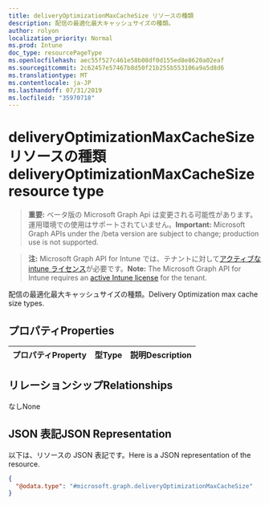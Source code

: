 ```yaml
---
title: deliveryOptimizationMaxCacheSize リソースの種類
description: 配信の最適化最大キャッシュサイズの種類。
author: rolyon
localization_priority: Normal
ms.prod: Intune
doc_type: resourcePageType
ms.openlocfilehash: aec55f527c461e58b08df0d155ed8e8620a02eaf
ms.sourcegitcommit: 2c62457e57467b8d50f21b255b553106a9a5d8d6
ms.translationtype: MT
ms.contentlocale: ja-JP
ms.lasthandoff: 07/31/2019
ms.locfileid: "35970718"
---
```

# <a name="deliveryoptimizationmaxcachesize-resource-type"></a><span data-ttu-id="5cc2a-103">deliveryOptimizationMaxCacheSize リソースの種類</span><span class="sxs-lookup"><span data-stu-id="5cc2a-103">deliveryOptimizationMaxCacheSize resource type</span></span>

> <span data-ttu-id="5cc2a-104">**重要:** ベータ版の Microsoft Graph Api は変更される可能性があります。運用環境での使用はサポートされていません。</span><span class="sxs-lookup"><span data-stu-id="5cc2a-104">**Important:** Microsoft Graph APIs under the /beta version are subject to change; production use is not supported.</span></span>

> <span data-ttu-id="5cc2a-105">**注:** Microsoft Graph API for Intune では、テナントに対して[アクティブな intune ライセンス](https://go.microsoft.com/fwlink/?linkid=839381)が必要です。</span><span class="sxs-lookup"><span data-stu-id="5cc2a-105">**Note:** The Microsoft Graph API for Intune requires an [active Intune license](https://go.microsoft.com/fwlink/?linkid=839381) for the tenant.</span></span>

<span data-ttu-id="5cc2a-106">配信の最適化最大キャッシュサイズの種類。</span><span class="sxs-lookup"><span data-stu-id="5cc2a-106">Delivery Optimization max cache size types.</span></span>

## <a name="properties"></a><span data-ttu-id="5cc2a-107">プロパティ</span><span class="sxs-lookup"><span data-stu-id="5cc2a-107">Properties</span></span>
|<span data-ttu-id="5cc2a-108">プロパティ</span><span class="sxs-lookup"><span data-stu-id="5cc2a-108">Property</span></span>|<span data-ttu-id="5cc2a-109">型</span><span class="sxs-lookup"><span data-stu-id="5cc2a-109">Type</span></span>|<span data-ttu-id="5cc2a-110">説明</span><span class="sxs-lookup"><span data-stu-id="5cc2a-110">Description</span></span>|
|:---|:---|:---|

## <a name="relationships"></a><span data-ttu-id="5cc2a-111">リレーションシップ</span><span class="sxs-lookup"><span data-stu-id="5cc2a-111">Relationships</span></span>
<span data-ttu-id="5cc2a-112">なし</span><span class="sxs-lookup"><span data-stu-id="5cc2a-112">None</span></span>

## <a name="json-representation"></a><span data-ttu-id="5cc2a-113">JSON 表記</span><span class="sxs-lookup"><span data-stu-id="5cc2a-113">JSON Representation</span></span>
<span data-ttu-id="5cc2a-114">以下は、リソースの JSON 表記です。</span><span class="sxs-lookup"><span data-stu-id="5cc2a-114">Here is a JSON representation of the resource.</span></span>
<!-- {
  "blockType": "resource",
  "@odata.type": "microsoft.graph.deliveryOptimizationMaxCacheSize"
}
-->
``` json
{
  "@odata.type": "#microsoft.graph.deliveryOptimizationMaxCacheSize"
}
```





